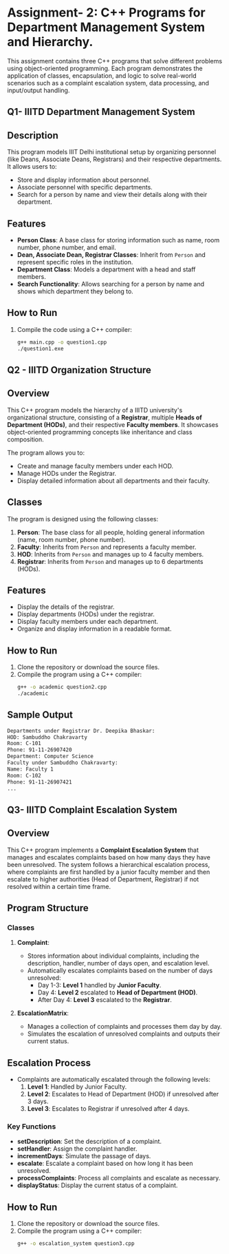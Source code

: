# Assignment- 2: C++ Programs for Department Management System and Hierarchy.

This assignment contains three C++ programs that solve different problems using object-oriented programming. Each program demonstrates the application of classes, encapsulation, and logic to solve real-world scenarios such as a complaint escalation system, data processing, and input/output handling.

## Q1- IIITD Department Management System

## Description
This program models IIIT Delhi institutional setup by organizing personnel (like Deans, Associate Deans, Registrars) and their respective departments. It allows users to:
- Store and display information about personnel.
- Associate personnel with specific departments.
- Search for a person by name and view their details along with their department.

## Features
- **Person Class**: A base class for storing information such as name, room number, phone number, and email.
- **Dean, Associate Dean, Registrar Classes**: Inherit from `Person` and represent specific roles in the institution.
- **Department Class**: Models a department with a head and staff members.
- **Search Functionality**: Allows searching for a person by name and shows which department they belong to.

## How to Run
1. Compile the code using a C++ compiler:
   ```bash
   g++ main.cpp -o question1.cpp
   ./question1.exe

## Q2 - IIITD Organization Structure

## Overview
This C++ program models the hierarchy of a IIITD university's organizational structure, consisting of a **Registrar**, multiple **Heads of Department (HODs)**, and their respective **Faculty members**. It showcases object-oriented programming concepts like inheritance and class composition.

The program allows you to:
- Create and manage faculty members under each HOD.
- Manage HODs under the Registrar.
- Display detailed information about all departments and their faculty.

## Classes
The program is designed using the following classes:

1. **Person**: The base class for all people, holding general information (name, room number, phone number).
2. **Faculty**: Inherits from `Person` and represents a faculty member.
3. **HOD**: Inherits from `Person` and manages up to 4 faculty members.
4. **Registrar**: Inherits from `Person` and manages up to 6 departments (HODs).

## Features
- Display the details of the registrar.
- Display departments (HODs) under the registrar.
- Display faculty members under each department.
- Organize and display information in a readable format.


## How to Run

1. Clone the repository or download the source files.
2. Compile the program using a C++ compiler:
   ```bash
   g++ -o academic question2.cpp
   ./academic
   
## Sample Output
```bash
Departments under Registrar Dr. Deepika Bhaskar:
HOD: Sambuddho Chakravarty
Room: C-101
Phone: 91-11-26907420
Department: Computer Science
Faculty under Sambuddho Chakravarty:
Name: Faculty 1
Room: C-102
Phone: 91-11-26907421
...
```

## Q3- IIITD Complaint Escalation System

## Overview
This C++ program implements a **Complaint Escalation System** that manages and escalates complaints based on how many days they have been unresolved. The system follows a hierarchical escalation process, where complaints are first handled by a junior faculty member and then escalate to higher authorities (Head of Department, Registrar) if not resolved within a certain time frame.

## Program Structure

### Classes
1. **Complaint**:
   - Stores information about individual complaints, including the description, handler, number of days open, and escalation level.
   - Automatically escalates complaints based on the number of days unresolved:
     - Day 1-3: **Level 1** handled by **Junior Faculty**.
     - Day 4: **Level 2** escalated to **Head of Department (HOD)**.
     - After Day 4: **Level 3** escalated to the **Registrar**.
   
2. **EscalationMatrix**:
   - Manages a collection of complaints and processes them day by day.
   - Simulates the escalation of unresolved complaints and outputs their current status.

## Escalation Process
- Complaints are automatically escalated through the following levels:
  1. **Level 1**: Handled by Junior Faculty.
  2. **Level 2**: Escalates to Head of Department (HOD) if unresolved after 3 days.
  3. **Level 3**: Escalates to Registrar if unresolved after 4 days.

### Key Functions
- **setDescription**: Set the description of a complaint.
- **setHandler**: Assign the complaint handler.
- **incrementDays**: Simulate the passage of days.
- **escalate**: Escalate a complaint based on how long it has been unresolved.
- **processComplaints**: Process all complaints and escalate as necessary.
- **displayStatus**: Display the current status of a complaint.

## How to Run

1. Clone the repository or download the source files.
2. Compile the program using a C++ compiler:
   ```bash
   g++ -o escalation_system question3.cpp

